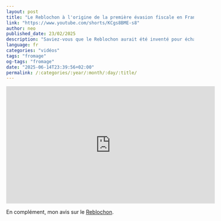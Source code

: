 ```yaml
---
layout: post
title: "Le Reblochon à l'origine de la première évasion fiscale en France"
link: "https://www.youtube.com/shorts/KCgs8BME-s8"
author: neo
published_date: 23/02/2025
description: "Saviez-vous que le Reblochon aurait été inventé pour échapper au fisc ? On vous explique !"
language: fr
categories: "vidéos"
tags: "fromage"
og-tags: "fromage"
date: "2025-06-14T23:39:56+02:00"
permalink: /:categories/:year/:month/:day/:title/
---
```


<iframe width="560" height="315" src="https://www.youtube.com/embed/KCgs8BME-s8?si=fUzDWzkD7y1VC_wm" title="YouTube video player" frameborder="0" allow="accelerometer; autoplay; clipboard-write; encrypted-media; gyroscope; picture-in-picture; web-share" referrerpolicy="strict-origin-when-cross-origin" allowfullscreen></iframe>

En complément, mon avis sur le [Reblochon](https://fromages.timotheejulien.fr/reblochon.html).

